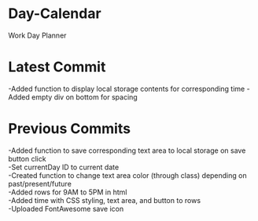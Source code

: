 # Day-Calendar
Work Day Planner  

# Latest Commit  
-Added function to display local storage contents for corresponding time
-Added empty div on bottom for spacing  

# Previous Commits  
-Added function to save corresponding text area to local storage on save button click  
-Set currentDay ID to current date  
-Created function to change text area color (through class) depending on past/present/future  
-Added rows for 9AM to 5PM in html  
-Added time with CSS styling, text area, and button to rows  
-Uploaded FontAwesome save icon  